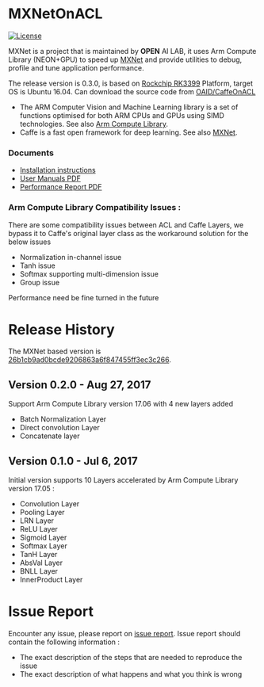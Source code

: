 # MXNetOnACL
[![License](https://img.shields.io/badge/license-BSD-blue.svg)](LICENSE)

MXNet is a project that is maintained by **OPEN** AI LAB, it uses Arm Compute Library (NEON+GPU) to speed up [MXNet](https://github.com/apache/incubator-mxnet) and provide utilities to debug, profile and tune application performance. 

The release version is 0.3.0, is based on [Rockchip RK3399](http://www.rock-chips.com/plus/3399.html) Platform, target OS is Ubuntu 16.04. Can download the source code from [OAID/CaffeOnACL](https://github.com/OAID/MXNetOnACL)

* The ARM Computer Vision and Machine Learning library is a set of functions optimised for both ARM CPUs and GPUs using SIMD technologies. See also [Arm Compute Library](https://github.com/ARM-software/ComputeLibrary).
* Caffe is a fast open framework for deep learning. See also [MXNet](https://github.com/apache/incubator-mxnet).

### Documents
* [Installation instructions](https://github.com/OAID/MXNetOnACL/master/acl_openailab/installation.md)
* [User Manuals PDF](https://github.com/OAID/MXNetOnACL/blob/master/acl_openailab/user_manual.pdf)
* [Performance Report PDF](https://github.com/OAID/MXNetOnACL/blob/master/acl_openailab/performance_report.pdf)

### Arm Compute Library Compatibility Issues :
There are some compatibility issues between ACL and Caffe Layers, we bypass it to Caffe's original layer class as the workaround solution for the below issues

* Normalization in-channel issue
* Tanh issue
* Softmax supporting multi-dimension issue
* Group issue

Performance need be fine turned in the future

# Release History
The MXNet based version is [26b1cb9ad0bcde9206863a6f847455ff3ec3c266](https://github.com/apache/incubator-mxnet/tree/26b1cb9ad0bcde9206863a6f847455ff3ec3c266).
## Version 0.2.0 - Aug 27, 2017

Support Arm Compute Library version 17.06 with 4 new layers added

* Batch Normalization Layer
* Direct convolution Layer
* Concatenate layer


## Version 0.1.0 - Jul 6, 2017 
   
  Initial version supports 10 Layers accelerated by Arm Compute Library version 17.05 : 

* Convolution Layer
* Pooling Layer
* LRN Layer
* ReLU Layer
* Sigmoid Layer
* Softmax Layer
* TanH Layer
* AbsVal Layer
* BNLL Layer
* InnerProduct Layer


# Issue Report
Encounter any issue, please report on [issue report](https://github.com/OAID/MXNetOnACL/issues). Issue report should contain the following information :

*  The exact description of the steps that are needed to reproduce the issue 
* The exact description of what happens and what you think is wrong 
